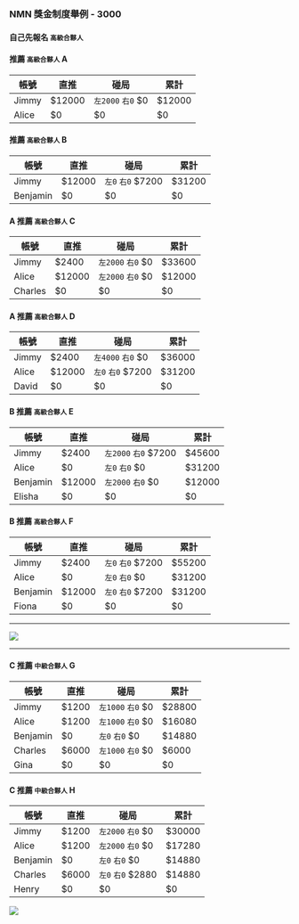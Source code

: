 ### NMN 獎金制度舉例 - 3000

#### 自己先報名 `高級合夥人`

#### 推薦 `高級合夥人` A

| 帳號 | 直推 | 碰局 | 累計 |
|---|---|---|---|
| Jimmy | $12000 | `左2000` `右0` $0 | $12000 |
| Alice | $0 | $0 | $0 |

#### 推薦 `高級合夥人` B

| 帳號 | 直推 | 碰局 | 累計 |
|---|---|---|---|
| Jimmy | $12000 | `左0` `右0` $7200 | $31200 |
| Benjamin | $0 | $0 | $0 |


#### A 推薦 `高級合夥人` C

| 帳號 | 直推 | 碰局 | 累計 |
|---|---|---|---|
| Jimmy | $2400 | `左2000` `右0` $0 | $33600 |
| Alice | $12000 | `左2000` `右0` $0 | $12000 |
| Charles | $0 | $0 | $0 |

#### A 推薦 `高級合夥人` D

| 帳號 | 直推 | 碰局 | 累計 |
|---|---|---|---|
| Jimmy | $2400 | `左4000` `右0` $0 | $36000 |
| Alice | $12000 | `左0` `右0` $7200 | $31200 |
| David | $0 | $0 | $0 |

#### B 推薦 `高級合夥人` E

| 帳號 | 直推 | 碰局 | 累計 |
|---|---|---|---|
| Jimmy | $2400 | `左2000` `右0` $7200 | $45600 |
| Alice | $0 | `左0` `右0` $0 | $31200 |
| Benjamin | $12000 | `左2000` `右0` $0 | $12000 |
| Elisha | $0 | $0 | $0 |

#### B 推薦 `高級合夥人` F

| 帳號 | 直推 | 碰局 | 累計 |
|---|---|---|---|
| Jimmy | $2400 | `左0` `右0` $7200 | $55200 |
| Alice | $0 | `左0` `右0` $0 | $31200 |
| Benjamin | $12000 | `左0` `右0` $7200 | $31200 |
| Fiona | $0 | $0 | $0 |

---

[![](https://mermaid.ink/img/eyJjb2RlIjoiZ3JhcGggVERcbkppbW15IC0tPiBBbGljZVtcIkFsaWNlIChKaW1teSlcIl1cbkppbW15IC0tPiBCZW5qYW1pbltcIkJlbmphbWluIChKaW1teSlcIl1cblxuQWxpY2UgLS0-IENoYXJsZXNbXCJDaGFybGVzIChBbGljZSlcIl1cbkFsaWNlIC0tPiBEYXZpZFtcIkRhdmlkIChBbGljZSlcIl1cblxuQmVuamFtaW4gLS0-IEVsaXNoYVtcIkVsaXNoYSAoQmVuamFtaW4pXCJdXG5CZW5qYW1pbiAtLT4gRmlvbmFbXCJGaW9uYSAoQmVuamFtaW4pXCJdIiwibWVybWFpZCI6eyJ0aGVtZSI6ImRlZmF1bHQifSwidXBkYXRlRWRpdG9yIjpmYWxzZX0)](https://mermaid-js.github.io/mermaid-live-editor/#/edit/eyJjb2RlIjoiZ3JhcGggVERcbkppbW15IC0tPiBBbGljZVtcIkFsaWNlIChKaW1teSlcIl1cbkppbW15IC0tPiBCZW5qYW1pbltcIkJlbmphbWluIChKaW1teSlcIl1cblxuQWxpY2UgLS0-IENoYXJsZXNbXCJDaGFybGVzIChBbGljZSlcIl1cbkFsaWNlIC0tPiBEYXZpZFtcIkRhdmlkIChBbGljZSlcIl1cblxuQmVuamFtaW4gLS0-IEVsaXNoYVtcIkVsaXNoYSAoQmVuamFtaW4pXCJdXG5CZW5qYW1pbiAtLT4gRmlvbmFbXCJGaW9uYSAoQmVuamFtaW4pXCJdIiwibWVybWFpZCI6eyJ0aGVtZSI6ImRlZmF1bHQifSwidXBkYXRlRWRpdG9yIjpmYWxzZX0)


---

#### C 推薦 `中級合夥人` G

| 帳號 | 直推 | 碰局 | 累計 |
|---|---|---|---|
| Jimmy | $1200 | `左1000` `右0` $0 | $28800 |
| Alice | $1200 | `左1000` `右0` $0 | $16080 |
| Benjamin | $0 | `左0` `右0` $0 | $14880 |
| Charles | $6000 | `左1000` `右0` $0 | $6000 |
| Gina | $0 | $0 | $0 |

#### C 推薦 `中級合夥人` H

| 帳號 | 直推 | 碰局 | 累計 |
|---|---|---|---|
| Jimmy | $1200 | `左2000` `右0` $0 | $30000 |
| Alice | $1200 | `左2000` `右0` $0 | $17280 |
| Benjamin | $0 | `左0` `右0` $0 | $14880 |
| Charles | $6000 | `左0` `右0` $2880 | $14880 |
| Henry | $0 | $0 | $0 |

[![](https://mermaid.ink/img/eyJjb2RlIjoiZ3JhcGggVERcbkppbW15IC0tPiBBbGljZVtcIkFsaWNlIChKaW1teSlcIl1cbkppbW15IC0tPiBCZW5qYW1pbltcIkJlbmphbWluIChKaW1teSlcIl1cblxuQWxpY2UgLS0-IENoYXJsZXNbXCJDaGFybGVzIChBbGljZSlcIl1cbkFsaWNlIC0tPiBEYXZpZFtcIkRhdmlkIChBbGljZSlcIl1cblxuQmVuamFtaW4gLS0-IEVsaXNoYVtcIkVsaXNoYSAoQmVuamFtaW4pXCJdXG5CZW5qYW1pbiAtLT4gRmlvbmFbXCJGaW9uYSAoQmVuamFtaW4pXCJdXG5cbkNoYXJsZXMgLS0-IEdpbmFbXCJHaW5hIChDaGFybGVzKVwiXVxuQ2hhcmxlcyAtLT4gSGVucnlbXCJIZW5yeSAoQ2hhcmxlcylcIl1cblxuRGF2aWQgLS0-IElyaXNbXCJJcmlzIChEYXZpZClcIl1cbkRhdmlkIC0tPiBKZW5ueVtcIkplbm55IChEYXZpZClcIl1cblxuRWxpc2hhIC0tPiBLZW5bXCJLZW4gKEVsaXNoYSlcIl1cbkVsaXNoYSAtLT4gTGFycnlbXCJMYXJyeSAoRWxpc2hhKVwiXVxuXG5GaW9uYSAtLT4gTWFyaWFbXCJNYXJpYSAoRmlvbmEpXCJdXG5GaW9uYSAtLT4gTmljb2xlW1wiTmljb2xlIChGaW9uYSlcIl0iLCJtZXJtYWlkIjp7InRoZW1lIjoiZGVmYXVsdCJ9LCJ1cGRhdGVFZGl0b3IiOmZhbHNlfQ)](https://mermaid-js.github.io/mermaid-live-editor/#/edit/eyJjb2RlIjoiZ3JhcGggVERcbkppbW15IC0tPiBBbGljZVtcIkFsaWNlIChKaW1teSlcIl1cbkppbW15IC0tPiBCZW5qYW1pbltcIkJlbmphbWluIChKaW1teSlcIl1cblxuQWxpY2UgLS0-IENoYXJsZXNbXCJDaGFybGVzIChBbGljZSlcIl1cbkFsaWNlIC0tPiBEYXZpZFtcIkRhdmlkIChBbGljZSlcIl1cblxuQmVuamFtaW4gLS0-IEVsaXNoYVtcIkVsaXNoYSAoQmVuamFtaW4pXCJdXG5CZW5qYW1pbiAtLT4gRmlvbmFbXCJGaW9uYSAoQmVuamFtaW4pXCJdXG5cbkNoYXJsZXMgLS0-IEdpbmFbXCJHaW5hIChDaGFybGVzKVwiXVxuQ2hhcmxlcyAtLT4gSGVucnlbXCJIZW5yeSAoQ2hhcmxlcylcIl1cblxuRGF2aWQgLS0-IElyaXNbXCJJcmlzIChEYXZpZClcIl1cbkRhdmlkIC0tPiBKZW5ueVtcIkplbm55IChEYXZpZClcIl1cblxuRWxpc2hhIC0tPiBLZW5bXCJLZW4gKEVsaXNoYSlcIl1cbkVsaXNoYSAtLT4gTGFycnlbXCJMYXJyeSAoRWxpc2hhKVwiXVxuXG5GaW9uYSAtLT4gTWFyaWFbXCJNYXJpYSAoRmlvbmEpXCJdXG5GaW9uYSAtLT4gTmljb2xlW1wiTmljb2xlIChGaW9uYSlcIl0iLCJtZXJtYWlkIjp7InRoZW1lIjoiZGVmYXVsdCJ9LCJ1cGRhdGVFZGl0b3IiOmZhbHNlfQ)
